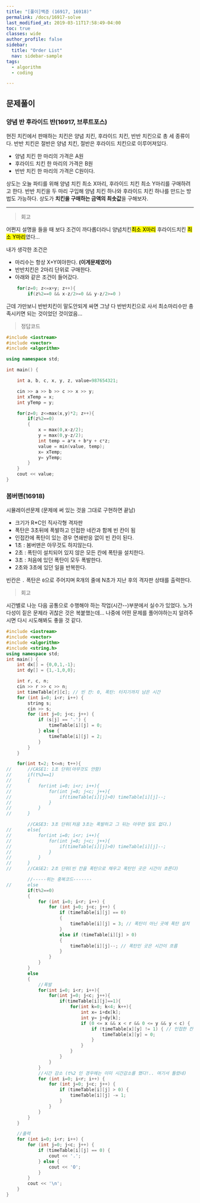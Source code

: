 ```yaml
---
title: "[풀이]백준 (16917, 16918)"
permalink: /docs/16917-solve
last_modified_at: 2019-03-11T17:58:49-04:00
toc: true
classes: wide
author_profile: false
sidebar:
  title: "Order List"
  nav: sidebar-sample
tags:
  - algorithm
  - coding

---
```



## 문제풀이

### 양념 반 후라이드 반(16917, 브루트포스)

현진 치킨에서 판매하는 치킨은 양념 치킨, 후라이드 치킨, 반반 치킨으로 총 세 종류이다. 반반 치킨은 절반은 양념 치킨, 절반은 후라이드 치킨으로 이루어져있다. 

- 양념 치킨 한 마리의 가격은 A원
- 후라이드 치킨 한 마리의 가격은 B원
- 반반 치킨 한 마리의 가격은 C원이다.   

상도는 오늘 파티를 위해 양념 치킨 최소 X마리, 후라이드 치킨 최소 Y마리를 구매하려고 한다. 반반 치킨을 두 마리 구입해 양념 치킨 하나와 후라이드 치킨 하나를 만드는 방법도 가능하다. 상도가 **치킨을 구매하는 금액의 최솟값**을 구해보자.

---

> 회고

어쩐지 설명을 들을 때 보다 조건이 까다롭더라니 양념치킨<mark>최소 X마리</mark> 후라이드치킨 <mark>최소 Y마리</mark>였다... 

내가 생각한 조건은
- 마리수는 항상 X+Y여야한다. __(이게문제였어)__
- 반반치킨은 2마리 단위로 구매한다.
- 아래와 같은 조건이 들어갔다.

```c++
    for(z=0; z<=x+y; z++){
		if(z%2==0 && x-z/2>=0 && y-z/2>=0 )
```

근데 가만보니 반반치킨이 말도안되게 싸면 그냥 다 반반치킨으로 사서 최소마리수만 충족시키면 되는 것이었던 것이었음... 

> 정답코드

```c++
#include <iostream>
#include <vector>
#include <algorithm>

using namespace std;

int main() {

	int a, b, c, x, y, z, value=987654321;

	cin >> a >> b >> c >> x >> y;
	int xTemp = x;
	int yTemp = y;

	for(z=0; z<=max(x,y)*2; z++){
		if(z%2==0)
		{
			x = max(0,x-z/2);
			y = max(0,y-z/2);
			int temp = a*x + b*y + c*z;
			value = min(value, temp);
			x= xTemp;
			y= yTemp;
		}
	}
	cout << value;
}
```


### 봄버맨(16918)

시뮬레이션문제 (문제에 써 있는 것을 그대로 구현하면 끝남)

- 크기가 R*C인 직사각형 격자판
- 폭탄은 3초뒤에 폭발하고 인접한 네칸과 함께 빈 칸이 됨
- 인접칸에 폭탄이 있는 경우 연쇄반응 없이 빈 칸이 된다.
- 1초 : 봄버맨은 아무것도 하지않는다.
- 2초 : 폭탄이 설치되어 있지 않은 모든 칸에 폭탄을 설치한다.
- 3초 : 처음에 있던 폭탄이 모두 폭발한다.
- 2초와 3초에 있던 일을 반복한다.

빈칸은 `.` 폭탄은 `0`으로 주어지며 R개의 줄에 N초가 지난 후의 격자판 상태를 출력한다.



> 회고

시간별로 나눈 다음 공통으로 수행해야 하는 작업(시간--)부분에서 실수가 있었다. 노가다성이 짙은 문제라 귀찮은 것은 복붙했는데... 나중에 어떤 문제를 풀어야하는지 알려주시면 다시 시도해봐도 좋을 것 같다.

```c++
#include <iostream>
#include <vector>
#include <algorithm>
#include <string.h>
using namespace std;
int main() {
	int dx[] = {0,0,1,-1};
	int dy[] = {1,-1,0,0};

    int r, c, n;
    cin >> r >> c >> n;
    int timeTable[r][c]; // 빈 칸: 0, 폭탄: 터지기까지 남은 시간
    for (int i=0; i<r; i++) {
        string s;
        cin >> s;
        for (int j=0; j<c; j++) {
            if (s[j] == '.') {
                timeTable[i][j] = 0;
            } else {
            	timeTable[i][j] = 2;
            }
        }
    }

    for(int t=2; t<=n; t++){
//    	//CASE1: 1초 단위(아무것도 안함)
//    	if(t%3==1)
//    	{
//    	    for(int i=0; i<r; i++){
//    	    	for(int j=0; j<c; j++){
//    	    		if(timeTable[i][j]>0) timeTable[i][j]--;
//    	    	}
//			}
//    	}

    	//CASE3: 3초 단위(처음 3초는 폭발하고 그 뒤는 아무런 일도 없다.)
//    	else{
//    	    for(int i=0; i<r; i++){
//    	    	for(int j=0; j<c; j++){
//    	    		if(timeTable[i][j]>0) timeTable[i][j]--;
//    	    	}
//			}
//    	}
//    	//CASE2: 2초 단위(빈 칸을 폭탄으로 채우고 폭탄인 곳은 시간이 흐른다)

    	//-----위는 중복코드-------
//    	else
    	if(t%2==0)
    	{
    		for (int i=0; i<r; i++) {
				for (int j=0; j<c; j++) {
					if (timeTable[i][j] == 0)
					{
						timeTable[i][j] = 3; // 폭탄이 아닌 곳에 폭탄 설치
					}
					else if (timeTable[i][j] > 0)
					{
						timeTable[i][j]--; // 폭탄인 곳은 시간이 흐름
					}
				}
    		}
    	}
    	else
    	{
			//폭발
			for(int i=0; i<r; i++){
				for(int j=0; j<c; j++){
					if(timeTable[i][j]==1){
						for(int k=0; k<4; k++){
							int x= i+dx[k];
							int y= j+dy[k];
							if (0 <= x && x < r && 0 <= y && y < c) {
								if (timeTable[x][y] != 1) { // 인접한 칸이 1초 남은 폭탄이 아니면, 이번에 터지는 폭탄이 아님 또는 빈 칸
									timeTable[x][y] = 0;
								}
							}
						}
					}
				}
			}
	        //시간 감소 (t%2 인 경우에는 이미 시간감소를 했다!.. 여기서 틀렸네)
	        for (int i=0; i<r; i++) {
	            for (int j=0; j<c; j++) {
	                if (timeTable[i][j] > 0) {
	                    timeTable[i][j] -= 1;
	                }
	            }
	        }
    	}
    }

    //출력
    for (int i=0; i<r; i++) {
        for (int j=0; j<c; j++) {
            if (timeTable[i][j] == 0) {
                cout << '.';
            } else {
                cout << 'O';
            }
        }
        cout << '\n';
    }
}
```
